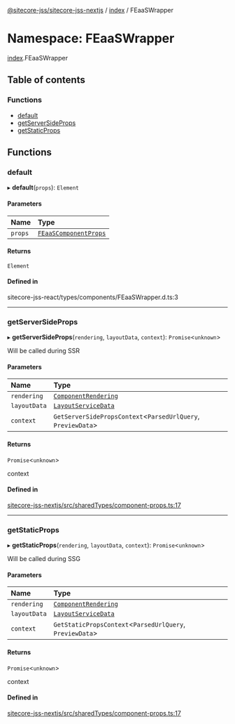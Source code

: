 [@sitecore-jss/sitecore-jss-nextjs](../README.md) / [index](index.md) / FEaaSWrapper

# Namespace: FEaaSWrapper

[index](index.md).FEaaSWrapper

## Table of contents

### Functions

- [default](index.FEaaSWrapper.md#default)
- [getServerSideProps](index.FEaaSWrapper.md#getserversideprops)
- [getStaticProps](index.FEaaSWrapper.md#getstaticprops)

## Functions

### default

▸ **default**(`props`): `Element`

#### Parameters

| Name    | Type                                                  |
| :------ | :---------------------------------------------------- |
| `props` | [`FEaaSComponentProps`](index.md#feaascomponentprops) |

#### Returns

`Element`

#### Defined in

sitecore-jss-react/types/components/FEaaSWrapper.d.ts:3

---

### getServerSideProps

▸ **getServerSideProps**(`rendering`, `layoutData`, `context`): `Promise`<`unknown`\>

Will be called during SSR

#### Parameters

| Name         | Type                                                              |
| :----------- | :---------------------------------------------------------------- |
| `rendering`  | [`ComponentRendering`](../interfaces/index.ComponentRendering.md) |
| `layoutData` | [`LayoutServiceData`](../interfaces/index.LayoutServiceData.md)   |
| `context`    | `GetServerSidePropsContext`<`ParsedUrlQuery`, `PreviewData`\>     |

#### Returns

`Promise`<`unknown`\>

context

#### Defined in

[sitecore-jss-nextjs/src/sharedTypes/component-props.ts:17](https://github.com/Sitecore/jss/blob/876dae504/packages/sitecore-jss-nextjs/src/sharedTypes/component-props.ts#L17)

---

### getStaticProps

▸ **getStaticProps**(`rendering`, `layoutData`, `context`): `Promise`<`unknown`\>

Will be called during SSG

#### Parameters

| Name         | Type                                                              |
| :----------- | :---------------------------------------------------------------- |
| `rendering`  | [`ComponentRendering`](../interfaces/index.ComponentRendering.md) |
| `layoutData` | [`LayoutServiceData`](../interfaces/index.LayoutServiceData.md)   |
| `context`    | `GetStaticPropsContext`<`ParsedUrlQuery`, `PreviewData`\>         |

#### Returns

`Promise`<`unknown`\>

context

#### Defined in

[sitecore-jss-nextjs/src/sharedTypes/component-props.ts:17](https://github.com/Sitecore/jss/blob/876dae504/packages/sitecore-jss-nextjs/src/sharedTypes/component-props.ts#L17)
